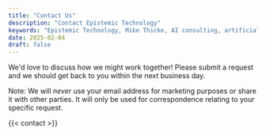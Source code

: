 ```yaml
---
title: "Contact Us"
description: "Contact Epistemic Technology"
keywords: "Epistemic Technology, Mike Thicke, AI consulting, artificial intelligence education, responsible AI development"
date: 2025-02-04
draft: false
---
```


We'd love to discuss how we might work together! Please submit a request and we should get back to you within the next business day.

Note: We will *never* use your email address for marketing purposes or share it with other parties. It will only be used for correspondence relating to your specific request.

{{< contact >}}